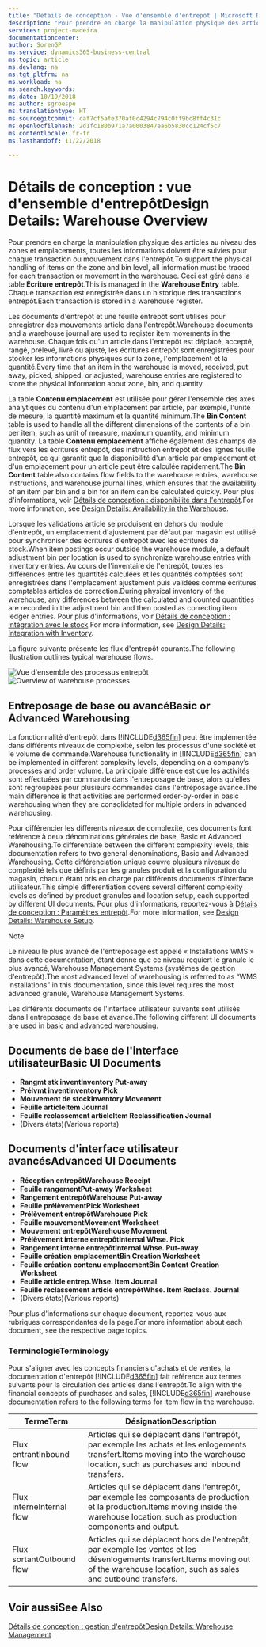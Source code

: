 ```yaml
---
title: "Détails de conception - Vue d'ensemble d'entrepôt | Microsoft Docs"
description: "Pour prendre en charge la manipulation physique des articles au niveau des zones et emplacements, toutes les informations doivent être suivies pour chaque transaction ou mouvement dans l'entrepôt. Ceci est géré dans la table **Écriture entrepôt**. Chaque transaction est enregistrée dans un historique des transactions entrepôt."
services: project-madeira
documentationcenter: 
author: SorenGP
ms.service: dynamics365-business-central
ms.topic: article
ms.devlang: na
ms.tgt_pltfrm: na
ms.workload: na
ms.search.keywords: 
ms.date: 10/19/2018
ms.author: sgroespe
ms.translationtype: HT
ms.sourcegitcommit: caf7cf5afe370af0c4294c794c0ff9bc8ff4c31c
ms.openlocfilehash: 2d1fc180b971a7a0003847ea6b5830cc124cf5c7
ms.contentlocale: fr-fr
ms.lasthandoff: 11/22/2018

---
```

# <a name="design-details-warehouse-overview"></a><span data-ttu-id="ca569-105">Détails de conception : vue d'ensemble d'entrepôt</span><span class="sxs-lookup"><span data-stu-id="ca569-105">Design Details: Warehouse Overview</span></span>
<span data-ttu-id="ca569-106">Pour prendre en charge la manipulation physique des articles au niveau des zones et emplacements, toutes les informations doivent être suivies pour chaque transaction ou mouvement dans l'entrepôt.</span><span class="sxs-lookup"><span data-stu-id="ca569-106">To support the physical handling of items on the zone and bin level, all information must be traced for each transaction or movement in the warehouse.</span></span> <span data-ttu-id="ca569-107">Ceci est géré dans la table **Écriture entrepôt**.</span><span class="sxs-lookup"><span data-stu-id="ca569-107">This is managed in the **Warehouse Entry** table.</span></span> <span data-ttu-id="ca569-108">Chaque transaction est enregistrée dans un historique des transactions entrepôt.</span><span class="sxs-lookup"><span data-stu-id="ca569-108">Each transaction is stored in a warehouse register.</span></span>  

<span data-ttu-id="ca569-109">Les documents d'entrepôt et une feuille entrepôt sont utilisés pour enregistrer des mouvements article dans l'entrepôt.</span><span class="sxs-lookup"><span data-stu-id="ca569-109">Warehouse documents and a warehouse journal are used to register item movements in the warehouse.</span></span> <span data-ttu-id="ca569-110">Chaque fois qu'un article dans l'entrepôt est déplacé, accepté, rangé, prélevé, livré ou ajusté, les écritures entrepôt sont enregistrées pour stocker les informations physiques sur la zone, l'emplacement et la quantité.</span><span class="sxs-lookup"><span data-stu-id="ca569-110">Every time that an item in the warehouse is moved, received, put away, picked, shipped, or adjusted, warehouse entries are registered to store the physical information about zone, bin, and quantity.</span></span>

<span data-ttu-id="ca569-111">La table **Contenu emplacement** est utilisée pour gérer l'ensemble des axes analytiques du contenu d'un emplacement par article, par exemple, l'unité de mesure, la quantité maximum et la quantité minimum.</span><span class="sxs-lookup"><span data-stu-id="ca569-111">The **Bin Content** table is used to handle all the different dimensions of the contents of a bin per item, such as unit of measure, maximum quantity, and minimum quantity.</span></span> <span data-ttu-id="ca569-112">La table **Contenu emplacement** affiche également des champs de flux vers les écritures entrepôt, des instruction entrepôt et des lignes feuille entrepôt, ce qui garantit que la disponibilité d'un article par emplacement et d'un emplacement pour un article peut être calculée rapidement.</span><span class="sxs-lookup"><span data-stu-id="ca569-112">The **Bin Content** table also contains flow fields to the warehouse entries, warehouse instructions, and warehouse journal lines, which ensures that the availability of an item per bin and a bin for an item can be calculated quickly.</span></span> <span data-ttu-id="ca569-113">Pour plus d'informations, voir [Détails de conception : disponibilité dans l'entrepôt](design-details-availability-in-the-warehouse.md).</span><span class="sxs-lookup"><span data-stu-id="ca569-113">For more information, see [Design Details: Availability in the Warehouse](design-details-availability-in-the-warehouse.md).</span></span>  

<span data-ttu-id="ca569-114">Lorsque les validations article se produisent en dehors du module d'entrepôt, un emplacement d'ajustement par défaut par magasin est utilisé pour synchroniser des écritures d'entrepôt avec les écritures de stock.</span><span class="sxs-lookup"><span data-stu-id="ca569-114">When item postings occur outside the warehouse module, a default adjustment bin per location is used to synchronize warehouse entries with inventory entries.</span></span> <span data-ttu-id="ca569-115">Au cours de l'inventaire de l'entrepôt, toutes les différences entre les quantités calculées et les quantités comptées sont enregistrées dans l'emplacement ajustement puis validées comme écritures comptables articles de correction.</span><span class="sxs-lookup"><span data-stu-id="ca569-115">During physical inventory of the warehouse, any differences between the calculated and counted quantities are recorded in the adjustment bin and then posted as correcting item ledger entries.</span></span> <span data-ttu-id="ca569-116">Pour plus d'informations, voir [Détails de conception : intégration avec le stock](design-details-integration-with-inventory.md).</span><span class="sxs-lookup"><span data-stu-id="ca569-116">For more information, see [Design Details: Integration with Inventory](design-details-integration-with-inventory.md).</span></span>  

<span data-ttu-id="ca569-117">La figure suivante présente les flux d'entrepôt courants.</span><span class="sxs-lookup"><span data-stu-id="ca569-117">The following illustration outlines typical warehouse flows.</span></span>  

<span data-ttu-id="ca569-118">![Vue d'ensemble des processus entrepôt](media/design_details_warehouse_management_overview.png "Vue d'ensemble des processus entrepôt")</span><span class="sxs-lookup"><span data-stu-id="ca569-118">![Overview of warehouse processes](media/design_details_warehouse_management_overview.png "Overview of warehouse processes")</span></span>  

## <a name="basic-or-advanced-warehousing"></a><span data-ttu-id="ca569-119">Entreposage de base ou avancé</span><span class="sxs-lookup"><span data-stu-id="ca569-119">Basic or Advanced Warehousing</span></span>  
<span data-ttu-id="ca569-120">La fonctionnalité d'entrepôt dans [!INCLUDE[d365fin](includes/d365fin_md.md)] peut être implémentée dans différents niveaux de complexité, selon les processus d'une société et le volume de commande.</span><span class="sxs-lookup"><span data-stu-id="ca569-120">Warehouse functionality in [!INCLUDE[d365fin](includes/d365fin_md.md)] can be implemented in different complexity levels, depending on a company’s processes and order volume.</span></span> <span data-ttu-id="ca569-121">La principale différence est que les activités sont effectuées par commande dans l'entreposage de base, alors qu'elles sont regroupées pour plusieurs commandes dans l'entreposage avancé.</span><span class="sxs-lookup"><span data-stu-id="ca569-121">The main difference is that activities are performed order-by-order in basic warehousing when they are consolidated for multiple orders in advanced warehousing.</span></span>  

 <span data-ttu-id="ca569-122">Pour différencier les différents niveaux de complexité, ces documents font référence à deux dénominations générales de base, Basic et Advanced Warehousing.</span><span class="sxs-lookup"><span data-stu-id="ca569-122">To differentiate between the different complexity levels, this documentation refers to two general denominations, Basic and Advanced Warehousing.</span></span> <span data-ttu-id="ca569-123">Cette différenciation unique couvre plusieurs niveaux de complexité tels que définis par les granules produit et la configuration du magasin, chacun étant pris en charge par différents documents d'interface utilisateur.</span><span class="sxs-lookup"><span data-stu-id="ca569-123">This simple differentiation covers several different complexity levels as defined by product granules and location setup, each supported by different UI documents.</span></span> <span data-ttu-id="ca569-124">Pour plus d'informations, reportez\-vous à [Détails de conception : Paramètres entrepôt](design-details-warehouse-setup.md).</span><span class="sxs-lookup"><span data-stu-id="ca569-124">For more information, see [Design Details: Warehouse Setup](design-details-warehouse-setup.md).</span></span>  

> [!NOTE]  
>  <span data-ttu-id="ca569-125">Le niveau le plus avancé de l'entreposage est appelé « Installations WMS » dans cette documentation, étant donné que ce niveau requiert le granule le plus avancé, Warehouse Management Systems (systèmes de gestion d'entrepôt).</span><span class="sxs-lookup"><span data-stu-id="ca569-125">The most advanced level of warehousing is referred to as “WMS installations” in this documentation, since this level requires the most advanced granule, Warehouse Management Systems.</span></span>  

 <span data-ttu-id="ca569-126">Les différents documents de l'interface utilisateur suivants sont utilisés dans l'entreposage de base et avancé.</span><span class="sxs-lookup"><span data-stu-id="ca569-126">The following different UI documents are used in basic and advanced warehousing.</span></span>  

## <a name="basic-ui-documents"></a><span data-ttu-id="ca569-127">Documents de base de l'interface utilisateur</span><span class="sxs-lookup"><span data-stu-id="ca569-127">Basic UI Documents</span></span>  

-   <span data-ttu-id="ca569-128">**Rangmt stk invent**</span><span class="sxs-lookup"><span data-stu-id="ca569-128">**Inventory Put-away**</span></span>  
-   <span data-ttu-id="ca569-129">**Prélvmt invent**</span><span class="sxs-lookup"><span data-stu-id="ca569-129">**Inventory Pick**</span></span>  
-   <span data-ttu-id="ca569-130">**Mouvement de stock**</span><span class="sxs-lookup"><span data-stu-id="ca569-130">**Inventory Movement**</span></span>  
-   <span data-ttu-id="ca569-131">**Feuille article**</span><span class="sxs-lookup"><span data-stu-id="ca569-131">**Item Journal**</span></span>  
-   <span data-ttu-id="ca569-132">**Feuille reclassement article**</span><span class="sxs-lookup"><span data-stu-id="ca569-132">**Item Reclassification Journal**</span></span>  
-   <span data-ttu-id="ca569-133">(Divers états)</span><span class="sxs-lookup"><span data-stu-id="ca569-133">(Various reports)</span></span>  

## <a name="advanced-ui-documents"></a><span data-ttu-id="ca569-134">Documents d'interface utilisateur avancés</span><span class="sxs-lookup"><span data-stu-id="ca569-134">Advanced UI Documents</span></span>  

-   <span data-ttu-id="ca569-135">**Réception entrepôt**</span><span class="sxs-lookup"><span data-stu-id="ca569-135">**Warehouse Receipt**</span></span>  
-   <span data-ttu-id="ca569-136">**Feuille rangement**</span><span class="sxs-lookup"><span data-stu-id="ca569-136">**Put-away Worksheet**</span></span>  
-   <span data-ttu-id="ca569-137">**Rangement entrepôt**</span><span class="sxs-lookup"><span data-stu-id="ca569-137">**Warehouse Put-away**</span></span>  
-   <span data-ttu-id="ca569-138">**Feuille prélèvement**</span><span class="sxs-lookup"><span data-stu-id="ca569-138">**Pick Worksheet**</span></span>  
-   <span data-ttu-id="ca569-139">**Prélèvement entrepôt**</span><span class="sxs-lookup"><span data-stu-id="ca569-139">**Warehouse Pick**</span></span>  
-   <span data-ttu-id="ca569-140">**Feuille mouvement**</span><span class="sxs-lookup"><span data-stu-id="ca569-140">**Movement Worksheet**</span></span>  
-   <span data-ttu-id="ca569-141">**Mouvement entrepôt**</span><span class="sxs-lookup"><span data-stu-id="ca569-141">**Warehouse Movement**</span></span>  
-   <span data-ttu-id="ca569-142">**Prélèvement interne entrepôt**</span><span class="sxs-lookup"><span data-stu-id="ca569-142">**Internal Whse. Pick**</span></span>  
-   <span data-ttu-id="ca569-143">**Rangement interne entrepôt**</span><span class="sxs-lookup"><span data-stu-id="ca569-143">**Internal Whse. Put-away**</span></span>  
-   <span data-ttu-id="ca569-144">**Feuille création emplacement**</span><span class="sxs-lookup"><span data-stu-id="ca569-144">**Bin Creation Worksheet**</span></span>  
-   <span data-ttu-id="ca569-145">**Feuille création contenu emplacement**</span><span class="sxs-lookup"><span data-stu-id="ca569-145">**Bin Content Creation Worksheet**</span></span>  
-   <span data-ttu-id="ca569-146">**Feuille article entrep.**</span><span class="sxs-lookup"><span data-stu-id="ca569-146">**Whse. Item Journal**</span></span>  
-   <span data-ttu-id="ca569-147">**Feuille reclassement article entrepôt**</span><span class="sxs-lookup"><span data-stu-id="ca569-147">**Whse. Item Reclass. Journal**</span></span>  
-   <span data-ttu-id="ca569-148">(Divers états)</span><span class="sxs-lookup"><span data-stu-id="ca569-148">(Various reports)</span></span>  

<span data-ttu-id="ca569-149">Pour plus d'informations sur chaque document, reportez-vous aux rubriques correspondantes de la page.</span><span class="sxs-lookup"><span data-stu-id="ca569-149">For more information about each document, see the respective page topics.</span></span>  

### <a name="terminology"></a><span data-ttu-id="ca569-150">Terminologie</span><span class="sxs-lookup"><span data-stu-id="ca569-150">Terminology</span></span>  
<span data-ttu-id="ca569-151">Pour s'aligner avec les concepts financiers d'achats et de ventes, la documentation d'entrepôt [!INCLUDE[d365fin](includes/d365fin_md.md)] fait référence aux termes suivants pour la circulation des articles dans l'entrepôt.</span><span class="sxs-lookup"><span data-stu-id="ca569-151">To align with the financial concepts of purchases and sales, [!INCLUDE[d365fin](includes/d365fin_md.md)] warehouse documentation refers to the following terms for item flow in the warehouse.</span></span>  

|<span data-ttu-id="ca569-152">Terme</span><span class="sxs-lookup"><span data-stu-id="ca569-152">Term</span></span>|<span data-ttu-id="ca569-153">Désignation</span><span class="sxs-lookup"><span data-stu-id="ca569-153">Description</span></span>|  
|----------|---------------------------------------|  
|<span data-ttu-id="ca569-154">Flux entrant</span><span class="sxs-lookup"><span data-stu-id="ca569-154">Inbound flow</span></span>|<span data-ttu-id="ca569-155">Articles qui se déplacent dans l'entrepôt, par exemple les achats et les enlogements transfert.</span><span class="sxs-lookup"><span data-stu-id="ca569-155">Items moving into the warehouse location, such as purchases and inbound transfers.</span></span>|  
|<span data-ttu-id="ca569-156">Flux interne</span><span class="sxs-lookup"><span data-stu-id="ca569-156">Internal flow</span></span>|<span data-ttu-id="ca569-157">Articles qui se déplacent dans l'entrepôt, par exemple les composants de production et la production.</span><span class="sxs-lookup"><span data-stu-id="ca569-157">Items moving inside the warehouse location, such as production components and output.</span></span>|  
|<span data-ttu-id="ca569-158">Flux sortant</span><span class="sxs-lookup"><span data-stu-id="ca569-158">Outbound flow</span></span>|<span data-ttu-id="ca569-159">Articles qui se déplacent hors de l'entrepôt, par exemple les ventes et les désenlogements transfert.</span><span class="sxs-lookup"><span data-stu-id="ca569-159">Items moving out of the warehouse location, such as sales and outbound transfers.</span></span>|  

## <a name="see-also"></a><span data-ttu-id="ca569-160">Voir aussi</span><span class="sxs-lookup"><span data-stu-id="ca569-160">See Also</span></span>  
 [<span data-ttu-id="ca569-161">Détails de conception : gestion d'entrepôt</span><span class="sxs-lookup"><span data-stu-id="ca569-161">Design Details: Warehouse Management</span></span>](design-details-warehouse-management.md)

